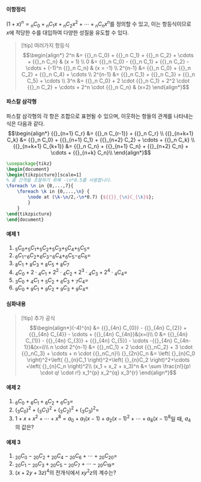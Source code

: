 #### 이항정리
$(1+x)^n = {{}_n C_0} + {{}_n C_1}x + {{}_n C_2}x^2 + \cdots + {{}_n C_n}x^n$를 정의할 수 있고, 이는 항등식이므로 $x$에 적당한 수를 대입하여 다양한 성질을 유도할 수 있다.
>[!tip] 여러가지 항등식
>$$\begin{align*}
2^n &= {{}_n C_0} + {{}_n C_1} + {{}_n C_2} + \cdots + {{}_n C_n} & (x = 1) \\
0 &= {{}_n C_0} - {{}_n C_1} + {{}_n C_2} - \cdots + (-1)^n {{}_n C_n} & (x = -1) \\
2^{n-1} &= {{}_n C_0} + {{}_n C_2} + {{}_n C_4} + \cdots \\
2^{n-1} &= {{}_n C_1} + {{}_n C_3} + {{}_n C_5} + \cdots \\
3^n &= {{}_n C_0} + 2 \cdot {{}_n C_1} + 2^2 \cdot {{}_n C_2} + \cdots + 2^n \cdot {{}_n C_n} & (x=2) 
\end{align*}$$

#### 파스칼 삼각형
파스칼 삼각형의 각 항은 조합으로 표현될 수 있으며, 이웃하는 항들의 관계를 나타내는 식은 다음과 같다.
$$\begin{align*} {{}_{n+1} C_r} &= {{}_n C_{r-1}} + {{}_n C_r} \\
{{}_{n+k+1} C_k} &= {{}_n C_0} + {{}_{n+1} C_1} + {{}_{n+2} C_2} + \cdots + {{}_n C_k} \\
{{}_{n+k+1} C_{k+1}} &= {{}_n C_n} + {{}_{n+1} C_n} + {{}_{n+2} C_n} + \cdots +  {{}_{n+k} C_n}\\
\end{align*}$$
```tikz
\usepackage{tikz}
\begin{document}
\begin{tikzpicture}[scale=1] 
% 줄 간격을 조절하기 위해 -\n*0.5를 사용합니다. 
\foreach \n in {0,...,7}{ 
	\foreach \k in {0,...,\n} {
		\node at (\k-\n/2,-\n*0.7) {${{}}_{\n}C_{\k}$}; 
		}
	}
\end{tikzpicture}
\end{document}
```

#### 예제 1
1. ${}_{5} C _{0} + _{5} C _{1} + _{5} C _{2} + _{5} C _{3} + _{5} C _{4} + _{5} C _{5}=$
2. ${}_{6} C _{1} - _{6} C _{2} + _{6} C _{3} - _{6} C _{4} + _{6} C _{5} - _{6} C _{6}=$
3. ${}_{8} C _{1} + {}_{8} C _{3} + {}_{8} C _{5} +{}_{8} C _{7}$
4. ${}_{4} C _{0} +2 \cdot{} _{4} C _{1} +2 ^{2} \cdot {}_{4} C _{2} +2 ^{3} \cdot {}_{4} C _{3} +2 ^{4} \cdot {}_{4} C _{4}=$
5. ${}_{3} C _{0} + {}_{4} C _{1} + {}_{5} C _{2} + {}_{6} C _{3} + {}_{7} C _{4}=$
6. ${}_{9} C _{0} + {}_{9} C_{1} + {}_{9} C _{2} + {}_{9} C _{3} + {}_{9} C _{4}=$

#### 심화내용
>[!tip] 추가 공식
>$$\begin{align*}(-4)^{n} &= {{}_{4n} C_{0}} - {{}_{4n} C_{2}} + {{}_{4n} C_{4}} - \cdots + {{}_{4n} C_{4n}}&(x=i)\\
0 &= {{}_{4n} C_{1}} - {{}_{4n} C_{3}} + {{}_{4n} C_{5}} - \cdots -{{}_{4n} C_{4n-1}}&(x=i)\\
n \cdot 2^{n-1} &= {{}_nC_1} + 2 \cdot {{}_nC_2} + 3 \cdot {{}_nC_3} + \cdots + n \cdot {{}_nC_n}\\
{}_{2n}C_n &= \left( {}_{n}C_0 \right)^2+\left( {}_{n}C_1 \right)^2+\left( {}_{n}C_2 \right)^2+\cdots +\left( {}_{n}C_n \right)^2\\
(x_1 + x_2 + x_3)^n &= \sum \frac{n!}{p! \cdot q! \cdot r!} x_1^{p} x_2^{q} x_3^{r}
\end{align*}$$

#### 예제 2
1. ${}_{6} C _{0} + {}_{6} C _{1} + {}_{6} C _{2} +{}_{6} C _{3}=$
2. $\left( {}_{3}C_0 \right)^2+\left( {}_{3}C_1 \right)^2+\left( {}_{3}C_2 \right)^2+\left( {}_{3}C_3 \right)^2=$
3. $1+x+x ^{2} + \cdots +x^{8} =a _{0} +a _{1} (x-1)+a _{2} (x-1)^{2} + \cdots +a _{8} (x-1) ^{8}$일 때, $a_4$의 값은?
#### 예제 3
1. ${}_{20} C _{0} - {}_{20} C _{2} + {}_{20} C _{4} - {}_{20} C _{6} + \cdots + {}_{20} C _{20}=$
2. ${}_{20} C _{1} - {}_{20} C _{3} + {}_{20} C _{5} - {}_{20} C _{7} + \cdots - {}_{20} C _{19}=$
3. $(x+2y+3z)^4$의 전개식에서 $xy^2z$의 계수는?